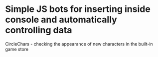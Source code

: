 # Simple JS bots for inserting inside console and automatically controlling data

CircleChars - checking the appearance of new characters in the built-in game store
